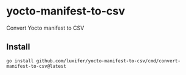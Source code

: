 # yocto-manifest-to-csv
Convert Yocto manifest to CSV

## Install

```
go install github.com/luxifer/yocto-manifest-to-csv/cmd/convert-manifest-to-csv@latest
```
